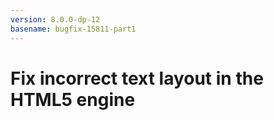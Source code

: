 ```yaml
---
version: 8.0.0-dp-12
basename: bugfix-15811-part1
---
```

# Fix incorrect text layout in the HTML5 engine
